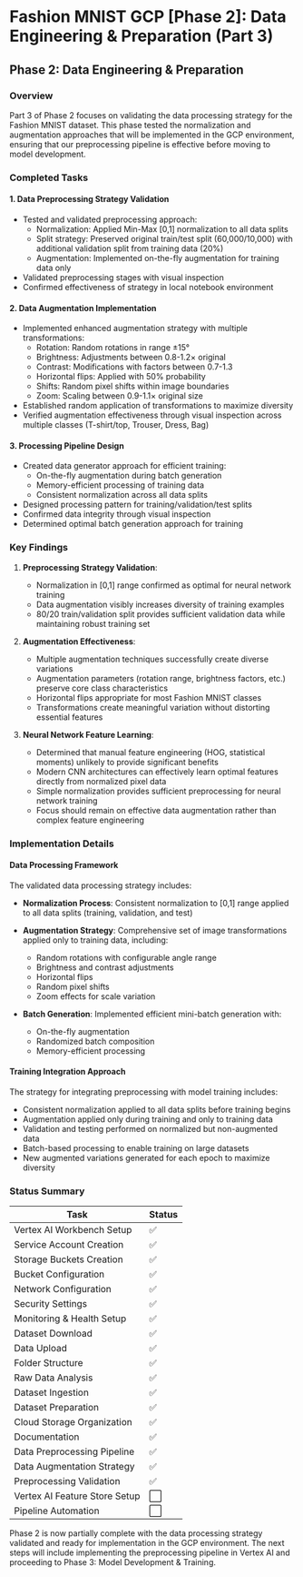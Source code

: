 # Fashion MNIST GCP [Phase 2]: Data Engineering & Preparation (Part 3)

## Phase 2: Data Engineering & Preparation

### Overview
Part 3 of Phase 2 focuses on validating the data processing strategy for the Fashion MNIST dataset. This phase tested the normalization and augmentation approaches that will be implemented in the GCP environment, ensuring that our preprocessing pipeline is effective before moving to model development.

### Completed Tasks

#### 1. Data Preprocessing Strategy Validation
- Tested and validated preprocessing approach:
  - Normalization: Applied Min-Max [0,1] normalization to all data splits
  - Split strategy: Preserved original train/test split (60,000/10,000) with additional validation split from training data (20%)
  - Augmentation: Implemented on-the-fly augmentation for training data only
- Validated preprocessing stages with visual inspection
- Confirmed effectiveness of strategy in local notebook environment

#### 2. Data Augmentation Implementation
- Implemented enhanced augmentation strategy with multiple transformations:
  - Rotation: Random rotations in range ±15°
  - Brightness: Adjustments between 0.8-1.2× original
  - Contrast: Modifications with factors between 0.7-1.3
  - Horizontal flips: Applied with 50% probability
  - Shifts: Random pixel shifts within image boundaries
  - Zoom: Scaling between 0.9-1.1× original size
- Established random application of transformations to maximize diversity
- Verified augmentation effectiveness through visual inspection across multiple classes (T-shirt/top, Trouser, Dress, Bag)

#### 3. Processing Pipeline Design
- Created data generator approach for efficient training:
  - On-the-fly augmentation during batch generation
  - Memory-efficient processing of training data
  - Consistent normalization across all data splits
- Designed processing pattern for training/validation/test splits
- Confirmed data integrity through visual inspection
- Determined optimal batch generation approach for training

### Key Findings

1. **Preprocessing Strategy Validation**:
   - Normalization in [0,1] range confirmed as optimal for neural network training
   - Data augmentation visibly increases diversity of training examples
   - 80/20 train/validation split provides sufficient validation data while maintaining robust training set

2. **Augmentation Effectiveness**:
   - Multiple augmentation techniques successfully create diverse variations
   - Augmentation parameters (rotation range, brightness factors, etc.) preserve core class characteristics
   - Horizontal flips appropriate for most Fashion MNIST classes
   - Transformations create meaningful variation without distorting essential features

3. **Neural Network Feature Learning**:
   - Determined that manual feature engineering (HOG, statistical moments) unlikely to provide significant benefits
   - Modern CNN architectures can effectively learn optimal features directly from normalized pixel data
   - Simple normalization provides sufficient preprocessing for neural network training
   - Focus should remain on effective data augmentation rather than complex feature engineering

### Implementation Details

#### Data Processing Framework

The validated data processing strategy includes:

- **Normalization Process**: Consistent normalization to [0,1] range applied to all data splits (training, validation, and test)

- **Augmentation Strategy**: Comprehensive set of image transformations applied only to training data, including:
  - Random rotations with configurable angle range
  - Brightness and contrast adjustments
  - Horizontal flips
  - Random pixel shifts
  - Zoom effects for scale variation

- **Batch Generation**: Implemented efficient mini-batch generation with:
  - On-the-fly augmentation
  - Randomized batch composition
  - Memory-efficient processing

#### Training Integration Approach

The strategy for integrating preprocessing with model training includes:

- Consistent normalization applied to all data splits before training begins
- Augmentation applied only during training and only to training data
- Validation and testing performed on normalized but non-augmented data
- Batch-based processing to enable training on large datasets
- New augmented variations generated for each epoch to maximize diversity

### Status Summary
| Task | Status |
|------|--------|
| Vertex AI Workbench Setup | ✅ |
| Service Account Creation | ✅ |
| Storage Buckets Creation | ✅ |
| Bucket Configuration | ✅ |
| Network Configuration | ✅ |
| Security Settings | ✅ |
| Monitoring & Health Setup | ✅ |
| Dataset Download | ✅ |
| Data Upload | ✅ |
| Folder Structure | ✅ |
| Raw Data Analysis | ✅ |
| Dataset Ingestion | ✅ |
| Dataset Preparation | ✅ |
| Cloud Storage Organization | ✅ |
| Documentation | ✅ |
| Data Preprocessing Pipeline | ✅ |
| Data Augmentation Strategy | ✅ |
| Preprocessing Validation | ✅ |
| Vertex AI Feature Store Setup | ⬜ |
| Pipeline Automation | ⬜ |

Phase 2 is now partially complete with the data processing strategy validated and ready for implementation in the GCP environment. The next steps will include implementing the preprocessing pipeline in Vertex AI and proceeding to Phase 3: Model Development & Training.